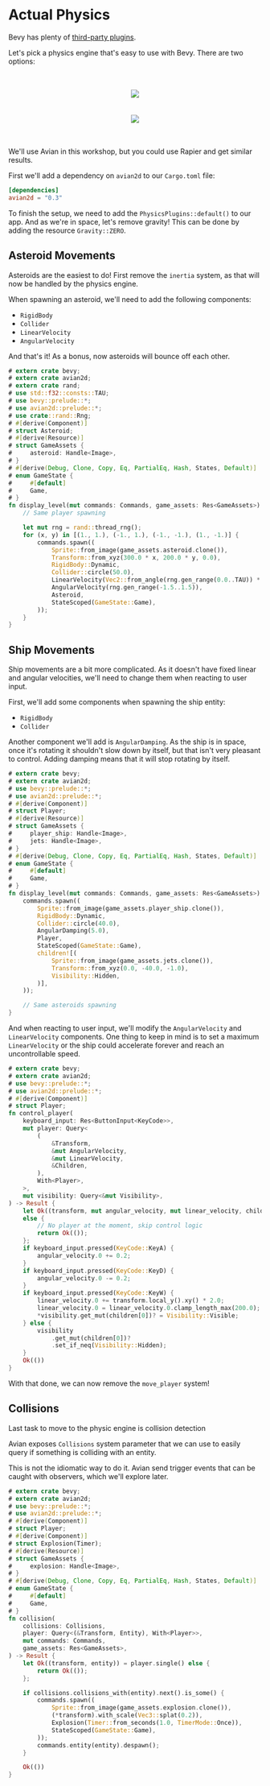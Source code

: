 # Actual Physics

Bevy has plenty of [third-party plugins](https://bevyengine.org/assets/).

Let's pick a physics engine that's easy to use with Bevy. There are two options:

<p align="center">
    <br />
    <br />
    <a href="https://github.com/Jondolf/avian">
        <img src="https://raw.githubusercontent.com/Jondolf/avian/avian/assets/branding/logo.svg" />
    </a>
    <br />
    <br />
    <br />
    <a href="https://rapier.rs/">
        <img src="https://rapier.rs/img/rapier_logo_color_textpath.svg" />
    </a>
    <br />
    <br />
    <br />
</p>

We'll use Avian in this workshop, but you could use Rapier and get similar results.

First we'll add a dependency on `avian2d` to our `Cargo.toml` file:

```toml
[dependencies]
avian2d = "0.3"
```

To finish the setup, we need to add the `PhysicsPlugins::default()` to our app. And as we're in space, let's remove gravity! This can be done by adding the resource `Gravity::ZERO`.

## Asteroid Movements

Asteroids are the easiest to do! First remove the `inertia` system, as that will now be handled by the physics engine.

When spawning an asteroid, we'll need to add the following components:

- `RigidBody`
- `Collider`
- `LinearVelocity`
- `AngularVelocity`

And that's it! As a bonus, now asteroids will bounce off each other.

```rust
# extern crate bevy;
# extern crate avian2d;
# extern crate rand;
# use std::f32::consts::TAU;
# use bevy::prelude::*;
# use avian2d::prelude::*;
# use crate::rand::Rng;
# #[derive(Component)]
# struct Asteroid;
# #[derive(Resource)]
# struct GameAssets {
#     asteroid: Handle<Image>,
# }
# #[derive(Debug, Clone, Copy, Eq, PartialEq, Hash, States, Default)]
# enum GameState {
#     #[default]
#     Game,
# }
fn display_level(mut commands: Commands, game_assets: Res<GameAssets>) {
    // Same player spawning

    let mut rng = rand::thread_rng();
    for (x, y) in [(1., 1.), (-1., 1.), (-1., -1.), (1., -1.)] {
        commands.spawn((
            Sprite::from_image(game_assets.asteroid.clone()),
            Transform::from_xyz(300.0 * x, 200.0 * y, 0.0),
            RigidBody::Dynamic,
            Collider::circle(50.0),
            LinearVelocity(Vec2::from_angle(rng.gen_range(0.0..TAU)) * rng.gen_range(10.0..100.0)),
            AngularVelocity(rng.gen_range(-1.5..1.5)),
            Asteroid,
            StateScoped(GameState::Game),
        ));
    }
}
```

## Ship Movements

Ship movements are a bit more complicated. As it doesn't have fixed linear and angular velocities, we'll need to change them when reacting to user input.

First, we'll add some components when spawning the ship entity:

- `RigidBody`
- `Collider`

Another component we'll add is `AngularDamping`. As the ship is in space, once it's rotating it shouldn't slow down by itself, but that isn't very pleasant to control. Adding damping means that it will stop rotating by itself.

```rust
# extern crate bevy;
# extern crate avian2d;
# use bevy::prelude::*;
# use avian2d::prelude::*;
# #[derive(Component)]
# struct Player;
# #[derive(Resource)]
# struct GameAssets {
#     player_ship: Handle<Image>,
#     jets: Handle<Image>,
# }
# #[derive(Debug, Clone, Copy, Eq, PartialEq, Hash, States, Default)]
# enum GameState {
#     #[default]
#     Game,
# }
fn display_level(mut commands: Commands, game_assets: Res<GameAssets>) {
    commands.spawn((
        Sprite::from_image(game_assets.player_ship.clone()),
        RigidBody::Dynamic,
        Collider::circle(40.0),
        AngularDamping(5.0),
        Player,
        StateScoped(GameState::Game),
        children![(
            Sprite::from_image(game_assets.jets.clone()),
            Transform::from_xyz(0.0, -40.0, -1.0),
            Visibility::Hidden,
        )],
    ));

    // Same asteroids spawning
}
```

And when reacting to user input, we'll modify the `AngularVelocity` and `LinearVelocity` components. One thing to keep in mind is to set a maximum `LinearVelocity` or the ship could accelerate forever and reach an uncontrollable speed.

```rust
# extern crate bevy;
# extern crate avian2d;
# use bevy::prelude::*;
# use avian2d::prelude::*;
# #[derive(Component)]
# struct Player;
fn control_player(
    keyboard_input: Res<ButtonInput<KeyCode>>,
    mut player: Query<
        (
            &Transform,
            &mut AngularVelocity,
            &mut LinearVelocity,
            &Children,
        ),
        With<Player>,
    >,
    mut visibility: Query<&mut Visibility>,
) -> Result {
    let Ok((transform, mut angular_velocity, mut linear_velocity, children)) = player.single_mut()
    else {
        // No player at the moment, skip control logic
        return Ok(());
    };
    if keyboard_input.pressed(KeyCode::KeyA) {
        angular_velocity.0 += 0.2;
    }
    if keyboard_input.pressed(KeyCode::KeyD) {
        angular_velocity.0 -= 0.2;
    }
    if keyboard_input.pressed(KeyCode::KeyW) {
        linear_velocity.0 += transform.local_y().xy() * 2.0;
        linear_velocity.0 = linear_velocity.0.clamp_length_max(200.0);
        *visibility.get_mut(children[0])? = Visibility::Visible;
    } else {
        visibility
            .get_mut(children[0])?
            .set_if_neq(Visibility::Hidden);
    }
    Ok(())
}
```

With that done, we can now remove the `move_player` system!

## Collisions

Last task to move to the physic engine is collision detection

Avian exposes `Collisions` system parameter that we can use to easily query if something is colliding with an entity.

<div class="warning">

This is not the idiomatic way to do it. Avian send trigger events that can be caught with observers, which we'll explore later.

</div>

```rust
# extern crate bevy;
# extern crate avian2d;
# use bevy::prelude::*;
# use avian2d::prelude::*;
# #[derive(Component)]
# struct Player;
# #[derive(Component)]
# struct Explosion(Timer);
# #[derive(Resource)]
# struct GameAssets {
#     explosion: Handle<Image>,
# }
# #[derive(Debug, Clone, Copy, Eq, PartialEq, Hash, States, Default)]
# enum GameState {
#     #[default]
#     Game,
# }
fn collision(
    collisions: Collisions,
    player: Query<(&Transform, Entity), With<Player>>,
    mut commands: Commands,
    game_assets: Res<GameAssets>,
) -> Result {
    let Ok((transform, entity)) = player.single() else {
        return Ok(());
    };

    if collisions.collisions_with(entity).next().is_some() {
        commands.spawn((
            Sprite::from_image(game_assets.explosion.clone()),
            (*transform).with_scale(Vec3::splat(0.2)),
            Explosion(Timer::from_seconds(1.0, TimerMode::Once)),
            StateScoped(GameState::Game),
        ));
        commands.entity(entity).despawn();
    }

    Ok(())
}
```
